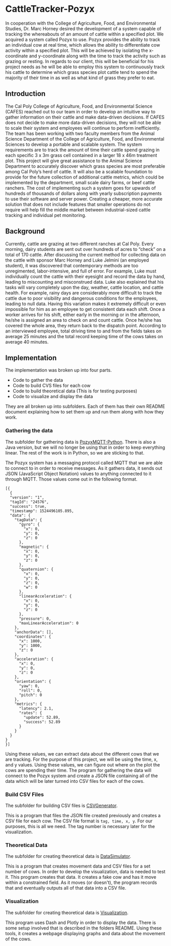 # CattleTracker-Pozyx

In cooperation with the College of Agriculture, Food, and Environmental Studies, Dr. Marc Horney desired the development of a system capable of tracking the whereabouts of an amount of cattle within a specified plot. We acquired a system called Pozyx to use. Pozyx provides the ability to track an individual cow at real time, which allows the ability to differentiate cow activity within a specified plot. This will be achieved by isolating the x-coordinate and y-coordinate along with the time to track the activity such as grazing or resting. In regards to our client, this will be beneficial for his project needs as he will be able to employ this system to continuously track his cattle to determine which grass species plot cattle tend to spend the majority of their time in as well as what kind of grass they prefer to eat.

## Introduction

The Cal Poly College of Agriculture, Food, and Environmental Science (CAFES) reached out to our team in order to develop an intuitive way to gather information on their cattle and make data-driven decisions. If CAFES does not decide to make more data-driven decisions, they will not be able to scale their system and employees will continue to perform inefficiently. The team has been working with two faculty members from the Animal Science Department of the College of Agriculture, Food, and Environmental Sciences to develop a portable and scalable system. The system requirements are to track the amount of time their cattle spend grazing in each specific 3 x 3m grass cell contained in a larger 18 x 46m treatment plot. This project will give great assistance to the Animal Science Department to accurately discover which grass species are most preferable among Cal Poly’s herd of cattle. It will also be a scalable foundation to provide for the future collection of additional cattle metrics, which could be implemented by the department, small scale dairy farms, or beef cattle ranchers. The cost of implementing such a system goes for upwards of hundreds of thousands of dollars along with yearly subscription payments to use their software and server power. Creating a cheaper, more accurate solution that does not include features that smaller operations do not require will help fill the middle market between industrial-sized cattle tracking and individual pet monitoring.

## Background

Currently, cattle are grazing at two different ranches at Cal Poly. Every morning, dairy students are sent out over hundreds of acres to “check” on a total of 170 cattle. After discussing the current method for collecting data on the cattle with sponsor Marc Horney and Luke Jelmini (an employed student), it was discovered that contemporary methods are too unregimented, labor-intensive, and full of error. For example, Luke must individually count the cattle with their eyesight and record the data by hand, leading to miscounting and misconstrued data. Luke also explained that his tasks will vary completely upon the day, weather, cattle location, and cattle health. For example, rainy days are considerably more difficult to track the cattle due to poor visibility and dangerous conditions for the employees, leading to null data. Having this variation makes it extremely difficult or even impossible for him as an employee to get consistent data each shift. Once a worker arrives for his shift, either early in the morning or in the afternoon, he/she is assigned an area to check on and count cattle. Once he/she has covered the whole area, they return back to the dispatch point. According to an interviewed employee, total driving time to and from the fields takes on average 25 minutes and the total record keeping time of the cows takes on average 40 minutes.

## Implementation

The implementation was broken up into four parts.

* Code to gather the data
* Code to build CVS files for each cow
* Code to build theoretical data (This is for testing purposes)
* Code to visualize and display the data

They are all broken up into subfolders. Each of them has their own README document explaining how to set them up and run them along with how they work. 

### Gathering the data

The subfolder for gathering data is [PozyxMQTT-Python](https://github.com/C-Deck/CattleTrackerPozyx/tree/master/PozyxMQTT-Python). There is also a Java version, but we will no longer be using that in order to keep everything linear. The rest of the work is in Python, so we are sticking to that.

The Pozyx system has a messaging protocol called MQTT that we are able to connect to in order to receive messages. As it gathers data, it sends out JSON (JavaScript Object Notation) values to anything connected to it through MQTT. Those values come out in the following format.

```
[{
  {
  "version": "1",
  "tagId": "24576",
  "success": true,
  "timestamp": 1524496105.895,
  "data": {
    "tagData": {
      "gyro": {
        "x": 0,
        "y": 0,
        "z": 0
      },
      "magnetic": {
        "x": 0,
        "y": 0,
        "z": 0
      },
      "quaternion": {
        "x": 0,
        "y": 0,
        "z": 0,
        "w": 0
      },
      "linearAcceleration": {
        "x": 0,
        "y": 0,
        "z": 0
      },
      "pressure": 0,
      "maxLinearAcceleration": 0
    },
    "anchorData": [],
    "coordinates": {
      "x": 1000,
      "y": 1000,
      "z": 0
    },
    "acceleration": {
      "x": 0,
      "y": 0,
      "z": 0
    },
    "orientation": {
      "yaw": 0,
      "roll": 0,
      "pitch": 0
    },
    "metrics": {
      "latency": 2.1,
      "rates": {
        "update": 52.89,
        "success": 52.89
      }
    }
  }
}
}]
```

Using these values, we can extract data about the different cows that we are tracking. For the purpose of this project, we will be using the time, x, and y values. Using these values, we can figure out where on the plot the cows are spending their time. The program for gathering the data will connect to the Pozyx system and create a JSON file containing all of the data which will be later turned into CSV files for each of the cows.

### Build CSV Files

The subfolder for building CSV files is [CSVGenerator](https://github.com/C-Deck/CattleTrackerPozyx/tree/master/CSVGenerator/README.md).

This is a program that files the JSON file created previously and creates a CSV file for each cow. The CSV file format is `tag, time, x, y`. For our purposes, this is all we need. The tag number is necessary later for the visualization.

### Theoretical Data

The subfolder for creating theoretical data is [DataSimulator](https://github.com/C-Deck/CattleTrackerPozyx/tree/master/DataSimulator/README.md).

This is a program that creates movement data and CSV files for a set number of cows. In order to develop the visualization, data is needed to test it. This program creates that data. It creates a fake cow and has it move within a constrained field. As it moves (or doesn't), the program records that and eventually outputs all of that data into a CSV file. 

### Visualization

The subfolder for creating theoretical data is [Visualization](https://github.com/C-Deck/CattleTrackerPozyx/blob/master/Visualization/README.md).

This program uses Dash and Plotly in order to display the data. There is some setup involved that is described in the folders README. Using these tools, it creates a webpage displaying graphs and data about the movement of the cows. 
